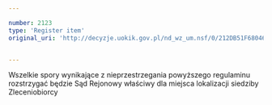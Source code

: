 ```yaml
---

number: 2123
type: 'Register item'
original_uri: 'http://decyzje.uokik.gov.pl/nd_wz_um.nsf/0/212DB51F680460CAC125780E004CE53D?OpenDocument'


---
```


Wszelkie spory wynikające z nieprzestrzegania powyższego regulaminu rozstrzygać będzie Sąd Rejonowy właściwy dla miejsca lokalizacji siedziby Zleceniobiorcy
